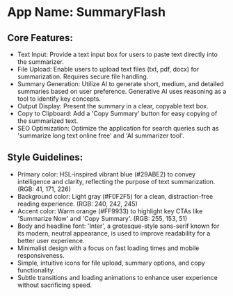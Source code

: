 # **App Name**: SummaryFlash

## Core Features:

- Text Input: Provide a text input box for users to paste text directly into the summarizer.
- File Upload: Enable users to upload text files (txt, pdf, docx) for summarization. Requires secure file handling.
- Summary Generation: Utilize AI to generate short, medium, and detailed summaries based on user preference. Generative AI uses reasoning as a tool to identify key concepts.
- Output Display: Present the summary in a clear, copyable text box.
- Copy to Clipboard: Add a 'Copy Summary' button for easy copying of the summarized text.
- SEO Optimization: Optimize the application for search queries such as 'summarize long text online free' and 'AI summarizer tool'.

## Style Guidelines:

- Primary color: HSL-inspired vibrant blue (#29ABE2) to convey intelligence and clarity, reflecting the purpose of text summarization. (RGB: 41, 171, 226)
- Background color: Light gray (#F0F2F5) for a clean, distraction-free reading experience. (RGB: 240, 242, 245)
- Accent color: Warm orange (#FF9933) to highlight key CTAs like 'Summarize Now' and 'Copy Summary'. (RGB: 255, 153, 51)
- Body and headline font: 'Inter', a grotesque-style sans-serif known for its modern, neutral appearance, is used to improve readability for a better user experience.
- Minimalist design with a focus on fast loading times and mobile responsiveness.
- Simple, intuitive icons for file upload, summary options, and copy functionality.
- Subtle transitions and loading animations to enhance user experience without sacrificing speed.